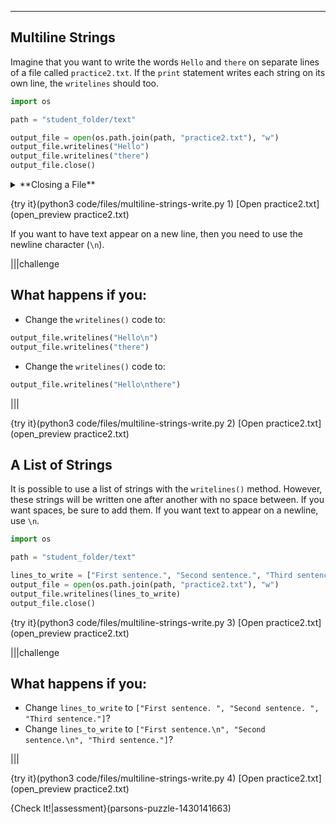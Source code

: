 ----------

## Multiline Strings

Imagine that you want to write the words `Hello` and `there` on separate lines of a file called `practice2.txt`. If the `print` statement writes each string on its own line, the `writelines` should too.

```python
import os

path = "student_folder/text"

output_file = open(os.path.join(path, "practice2.txt"), "w")
output_file.writelines("Hello")
output_file.writelines("there")
output_file.close()
```

<details><summary>**Closing a File**</summary>Closing the file is an important step in working with files. If you forget to close a file, some unpredictable actions may take place. For example, if you open a file with newly written text before closing the file, that text may not be in the file. Be sure that you close all of the files that you open.</details>

{try it}(python3 code/files/multiline-strings-write.py 1)
[Open practice2.txt](open_preview practice2.txt)

If you want to have text appear on a new line, then you need to use the newline character (`\n`).

|||challenge
## What happens if you:
* Change the `writelines()` code to:
```python
output_file.writelines("Hello\n")
output_file.writelines("there")
```
* Change the `writelines()` code to:
```python
output_file.writelines("Hello\nthere")
```

|||

{try it}(python3 code/files/multiline-strings-write.py 2)
[Open practice2.txt](open_preview practice2.txt)

## A List of Strings

It is possible to use a list of strings with the `writelines()` method. However, these strings will be written one after another with no space between. If you want spaces, be sure to add them. If you want text to appear on a newline, use `\n`.

```python
import os

path = "student_folder/text"

lines_to_write = ["First sentence.", "Second sentence.", "Third sentence."]
output_file = open(os.path.join(path, "practice2.txt"), "w")
output_file.writelines(lines_to_write)
output_file.close()
```

{try it}(python3 code/files/multiline-strings-write.py 3)
[Open practice2.txt](open_preview practice2.txt)

|||challenge
## What happens if you:
* Change `lines_to_write` to `["First sentence. ", "Second sentence. ", "Third sentence."]`?
* Change `lines_to_write` to `["First sentence.\n", "Second sentence.\n", "Third sentence."]`?

|||

{try it}(python3 code/files/multiline-strings-write.py 4)
[Open practice2.txt](open_preview practice2.txt)

{Check It!|assessment}(parsons-puzzle-1430141663)
